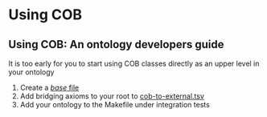 # Using COB

## Using COB: An ontology developers guide

It is too early for you to start using COB classes directly as an upper level in your ontology

 1. Create a [*base* file](https://github.com/INCATools/ontology-development-kit/blob/master/docs/ReleaseArtefacts.md#release-artefact-1-base-required)
 2. Add bridging axioms to your root to [cob-to-external.tsv](cob-to-external.tsv)
 3. Add your ontology to the Makefile under integration tests

## 

